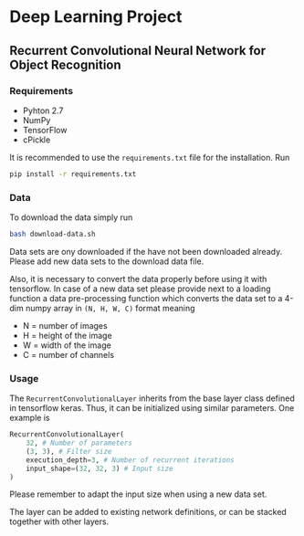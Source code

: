 # Deep Learning Project
## Recurrent Convolutional Neural Network for Object Recognition

### Requirements
- Pyhton 2.7
- NumPy
- TensorFlow
- cPickle

It is recommended to use the `requirements.txt` file for the installation. Run

```bash
pip install -r requirements.txt
```

### Data
To download the data simply run

```bash
bash download-data.sh
```
Data sets are ony downloaded if the have not been downloaded already.
Please add new data sets to the download data file.

Also, it is necessary to convert the data properly before using it with tensorflow. 
In case of a new data set please provide next to a loading function a data pre-processing
function which converts the data set to a 4-dim numpy array in `(N, H, W, C)` format
meaning
- N = number of images
- H = height of the image
- W = width of the image
- C = number of channels

### Usage
The `RecurrentConvolutionalLayer` inherits from the base layer class defined in
tensorflow keras. Thus, it can be initialized using similar parameters.
One example is

```python
RecurrentConvolutionalLayer(
    32, # Number of parameters
    (3, 3), # Filter size
    execution_depth=3, # Number of recurrent iterations
    input_shape=(32, 32, 3) # Input size
)
```

Please remember to adapt the input size when using a new data set.

The layer can be added to existing network definitions, or can be
stacked together with other layers.


